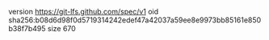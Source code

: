 version https://git-lfs.github.com/spec/v1
oid sha256:b08d6d98f0d5719314242edef47a42037a59ee8e9973bb85161e850b38f7b495
size 670
